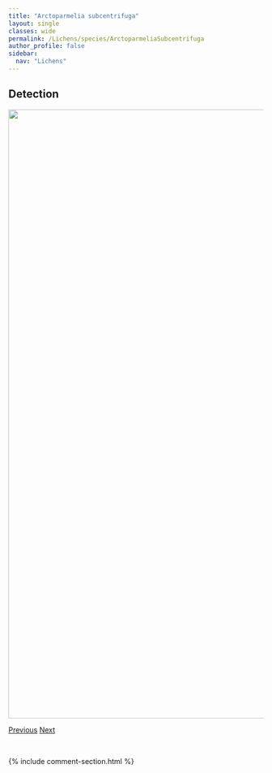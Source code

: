 ```yaml
---
title: "Arctoparmelia subcentrifuga"
layout: single
classes: wide
permalink: /Lichens/species/ArctoparmeliaSubcentrifuga
author_profile: false
sidebar:
  nav: "Lichens"
---
```


<h2>Detection</h2>

<a href="https://drive.google.com/uc?export=view&id=1iLgz7rBBcaa5CBblJbrqHnRgXOLJPUXa">
<img src="https://drive.google.com/uc?export=view&id=1iLgz7rBBcaa5CBblJbrqHnRgXOLJPUXa" height = "1200" width = "800">
</a>


<a href="/DevelopmentWebsite/Lichens/species/ArctoparmeliaSeparata" class="pagination--pager" title="Arctoparmelia separata">Previous</a> <a href="/DevelopmentWebsite/Lichens/species/BaeomycesRufus" class="pagination--pager" title="Baeomyces rufus">Next</a>

<p>&nbsp;</p>

{% include comment-section.html %}
